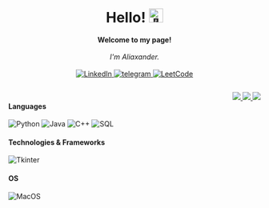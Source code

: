 <h1 align="center">Hello! <img src="https://avatars.githubusercontent.com/u/83663932?v=4" width="28px" alt="👋"></h1>

<p align="center" >
    <b>Welcome to my page!</b><br><br>
    <i>
        I'm Aliaxander.<br>
    </i><br>
    <a href="https://www.linkedin.com/in/%D0%B0%D0%BB%D0%B5%D0%BA%D1%81%D0%B0%D0%BD%D0%B4%D1%80-%D1%81%D0%B0%D1%85%D0%B0%D1%86%D0%BA%D0%B8%D0%B9-2a505a271/">
        <img src="https://img.shields.io/badge/LinkedIn-blue?style=flat-square&logo=linkedin" alt="LinkedIn">
    </a>
    <a href="https://t.me/sanyajo">
        <img src="https://img.shields.io/badge/Email-blue?style=flat-square&logo=gmail&logoColor=white" alt="telegram">
    </a>
    <a href="https://leetcode.com/Sanyajo/">
        <img src="https://img.shields.io/badge/LeetCode-blue?style=flat-square&logo=LeetCode" alt="LeetCode">
    </a>
</p>

<div style="display: flex;">
  <div style="flex: 1; margin-right: 20px;">
    <p style="display: flex; flex-direction: column; align-items: flex-start;">
        <h4>Languages</h4>
        <img src="https://img.shields.io/badge/python-black?style=for-the-badge&logo=python" alt="Python">
        <img src="https://img.shields.io/badge/java-black?style=for-the-badge&logo=openjdk" alt="Java">
        <img src="https://img.shields.io/badge/c++-black?style=for-the-badge&logo=cplusplus" alt="C++">
        <img src="https://img.shields.io/badge/sql-black?style=for-the-badge&logo=mysql" alt="SQL">
        <h4>Technologies & Frameworks</h4>
        <img src="https://img.shields.io/badge/tkinter-black?style=for-the-badge&logo=tkinter" alt="Tkinter">
        <h4>OS</h4>
        <img src="https://img.shields.io/badge/linux-black?style=for-the-badge&logo=MacOs" alt="MacOS">
    </p>
  </div>
  <div style="flex: 1; margin-left: 20px;">
    <p align="right">
      <a href="https://github.com/Sanyajo">
        <img src="https://github-profile-summary-cards.vercel.app/api/cards/profile-details?username=sanyajo&theme=transparent" />
      </a>
      <a href="https://github.com/Sanyajo">
        <img src="https://github-readme-streak-stats.herokuapp.com/?user=sanyajo&hide_border=true&card_width=338&theme=transparent" />
      </a>
      <a href="https://github.com/Sanyajo">
        <img src="http://github-profile-summary-cards.vercel.app/api/cards/stats?username=sanyajo&theme=transparent" />
      </a>
    </p>

  </div>
</div>
